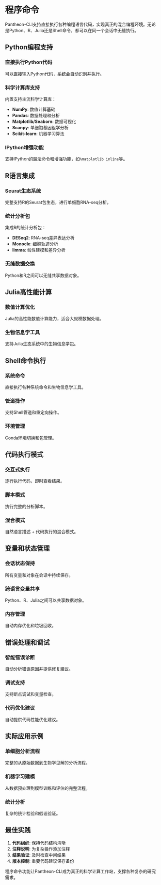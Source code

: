 # 程序命令

Pantheon-CLI支持直接执行各种编程语言代码，实现真正的混合编程环境。无论是Python、R、Julia还是Shell命令，都可以在同一个会话中无缝执行。

## Python编程支持

### 直接执行Python代码
可以直接输入Python代码，系统会自动识别并执行。

### 科学计算库支持
内置支持主流科学计算库：
- **NumPy**: 数值计算基础
- **Pandas**: 数据处理和分析
- **Matplotlib/Seaborn**: 数据可视化
- **Scanpy**: 单细胞基因组学分析
- **Scikit-learn**: 机器学习算法

### IPython增强功能
支持IPython的魔法命令和增强功能，如`%matplotlib inline`等。

## R语言集成

### Seurat生态系统
完整支持R的Seurat包生态，进行单细胞RNA-seq分析。

### 统计分析包
集成R的统计分析包：
- **DESeq2**: RNA-seq差异表达分析
- **Monocle**: 细胞轨迹分析
- **limma**: 线性建模和差异分析

### 无缝数据交换
Python和R之间可以无缝共享数据对象。

## Julia高性能计算

### 数值计算优化
Julia的高性能数值计算能力，适合大规模数据处理。

### 生物信息学工具
支持Julia生态系统中的生物信息学包。

## Shell命令执行

### 系统命令
直接执行各种系统命令和生物信息学工具。

### 管道操作
支持Shell管道和重定向操作。

### 环境管理
Conda环境切换和包管理。

## 代码执行模式

### 交互式执行
逐行执行代码，即时查看结果。

### 脚本模式
执行完整的分析脚本。

### 混合模式
自然语言描述 + 代码执行的混合模式。

## 变量和状态管理

### 会话状态保持
所有变量和对象在会话中持续保存。

### 跨语言变量共享
Python、R、Julia之间可以共享数据对象。

### 内存管理
自动内存优化和垃圾回收。

## 错误处理和调试

### 智能错误诊断
自动分析错误原因并提供修复建议。

### 调试支持
支持断点调试和变量检查。

### 代码优化建议
自动提供代码性能优化建议。

## 实际应用示例

### 单细胞分析流程
完整的从原始数据到生物学见解的分析流程。

### 机器学习建模
从数据预处理到模型训练和评估的完整流程。

### 统计分析
复杂的统计检验和假设验证。

## 最佳实践

1. **代码组织**: 保持代码结构清晰
2. **注释说明**: 为复杂操作添加注释
3. **结果验证**: 及时检查中间结果
4. **版本控制**: 重要代码建议保存备份

程序命令功能让Pantheon-CLI成为真正的科学计算工作站，支撑各种复杂的研究需求。